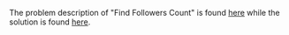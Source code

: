 The problem description of "Find Followers Count" is found [here](https://leetcode.com/problems/find-followers-count/description/) while the solution is found [here]().